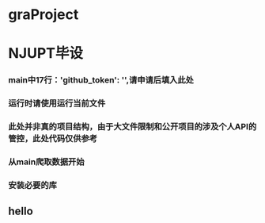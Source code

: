 # graProject
# NJUPT毕设
###  main中17行：'github_token': '',请申请后填入此处
### 运行时请使用运行当前文件
### 此处并非真的项目结构，由于大文件限制和公开项目的涉及个人API的管控，此处代码仅供参考
### 从main爬取数据开始
### 安装必要的库
## hello
 
